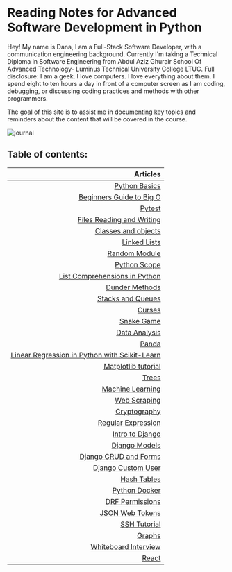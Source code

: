 # Reading Notes for Advanced Software Development in Python

Hey! My name is Dana, I am a Full-Stack Software Developer, with a communication engineering background. Currently I'm taking a Technical Diploma in Software Engineering from Abdul Aziz Ghurair School Of Advanced Technology-  Luminus Technical University College LTUC. Full disclosure: I am a geek. I love computers. I love everything about them. I spend eight to ten hours a day in front of a computer screen as I am coding, debugging, or discussing coding practices and methods with other programmers.

The goal of this site is to assist me in documenting key topics and reminders about the content that will be covered in the course.

![journal](https://theartofsimple.net/wp-content/uploads/2019/05/journal-laptop.jpg)

## **Table of contents:**

| Articles |
|-----: |
| [Python Basics](https://danaabbadi.github.io/Reading-Notes-for-Advanced-Software-Development-in-Python-Course/pythonbasics) |
| [Beginners Guide to Big O](https://danaabbadi.github.io/Reading-Notes-for-Advanced-Software-Development-in-Python-Course/class1) |
| [Pytest](https://danaabbadi.github.io/Reading-Notes-for-Advanced-Software-Development-in-Python-Course/class2) |
| [Files Reading and Writing](https://danaabbadi.github.io/Reading-Notes-for-Advanced-Software-Development-in-Python-Course/class3) |
| [Classes and objects](https://danaabbadi.github.io/Reading-Notes-for-Advanced-Software-Development-in-Python-Course/class4) |
| [Linked Lists](https://danaabbadi.github.io/Reading-Notes-for-Advanced-Software-Development-in-Python-Course/class5) |
| [Random Module](https://danaabbadi.github.io/Reading-Notes-for-Advanced-Software-Development-in-Python-Course/class6) |
| [Python Scope](https://danaabbadi.github.io/Reading-Notes-for-Advanced-Software-Development-in-Python-Course/class7) |
| [List Comprehensions in Python](https://danaabbadi.github.io/Reading-Notes-for-Advanced-Software-Development-in-Python-Course/class8) |
| [Dunder Methods](https://danaabbadi.github.io/Reading-Notes-for-Advanced-Software-Development-in-Python-Course/class9) |
| [Stacks and Queues](https://danaabbadi.github.io/Reading-Notes-for-Advanced-Software-Development-in-Python-Course/class10) |
| [Curses](https://danaabbadi.github.io/Reading-Notes-for-Advanced-Software-Development-in-Python-Course/curses) |
| [Snake Game](https://danaabbadi.github.io/Reading-Notes-for-Advanced-Software-Development-in-Python-Course/snake_game) |
| [Data Analysis](https://danaabbadi.github.io/Reading-Notes-for-Advanced-Software-Development-in-Python-Course/class11) |
| [Panda](https://danaabbadi.github.io/Reading-Notes-for-Advanced-Software-Development-in-Python-Course/class12) |
| [Linear Regression in Python with Scikit-Learn](https://danaabbadi.github.io/Reading-Notes-for-Advanced-Software-Development-in-Python-Course/class13) |
| [Matplotlib tutorial](https://danaabbadi.github.io/Reading-Notes-for-Advanced-Software-Development-in-Python-Course/class14) |
| [Trees](https://danaabbadi.github.io/Reading-Notes-for-Advanced-Software-Development-in-Python-Course/class15) |
| [Machine Learning](https://danaabbadi.github.io/Reading-Notes-for-Advanced-Software-Development-in-Python-Course/class16) |
| [Web Scraping](https://danaabbadi.github.io/Reading-Notes-for-Advanced-Software-Development-in-Python-Course/class17) |
| [Cryptography ](https://danaabbadi.github.io/Reading-Notes-for-Advanced-Software-Development-in-Python-Course/class18) |
| [Regular Expression  ](https://danaabbadi.github.io/Reading-Notes-for-Advanced-Software-Development-in-Python-Course/class19) |
| [Intro to Django](https://danaabbadi.github.io/Reading-Notes-for-Advanced-Software-Development-in-Python-Course/class20) |
| [Django Models](https://danaabbadi.github.io/Reading-Notes-for-Advanced-Software-Development-in-Python-Course/class21) |
| [Django CRUD and Forms](https://danaabbadi.github.io/Reading-Notes-for-Advanced-Software-Development-in-Python-Course/class22) |
| [Django Custom User](https://danaabbadi.github.io/Reading-Notes-for-Advanced-Software-Development-in-Python-Course/class23) |
| [Hash Tables](https://danaabbadi.github.io/Reading-Notes-for-Advanced-Software-Development-in-Python-Course/class24) |
| [Python Docker](https://danaabbadi.github.io/Reading-Notes-for-Advanced-Software-Development-in-Python-Course/class25) |
| [DRF Permissions](https://danaabbadi.github.io/Reading-Notes-for-Advanced-Software-Development-in-Python-Course/class26) |
| [JSON Web Tokens](https://danaabbadi.github.io/Reading-Notes-for-Advanced-Software-Development-in-Python-Course/class27) |
| [SSH Tutorial](https://danaabbadi.github.io/Reading-Notes-for-Advanced-Software-Development-in-Python-Course/class28) |
| [Graphs](https://danaabbadi.github.io/Reading-Notes-for-Advanced-Software-Development-in-Python-Course/class29) |
| [Whiteboard Interview](https://danaabbadi.github.io/Reading-Notes-for-Advanced-Software-Development-in-Python-Course/class30) |
| [React](https://danaabbadi.github.io/Reading-Notes-for-Advanced-Software-Development-in-Python-Course/class31) |